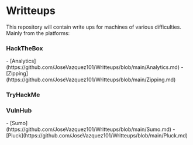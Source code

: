 # Writteups

This repository will contain write ups for machines of various difficulties. Mainly from the platforms:
<h3>HackTheBox</h3>
  - [Analytics](https://github.com/JoseVazquez101/Writteups/blob/main/Analytics.md)
  - [Zipping](https://github.com/JoseVazquez101/Writteups/blob/main/Zipping.md)

<h3>TryHackMe</h3>

<h3>VulnHub</h3>
  - [Sumo](https://github.com/JoseVazquez101/Writteups/blob/main/Sumo.md)
  - [Pluck](https://github.com/JoseVazquez101/Writteups/blob/main/Pluck.md)
